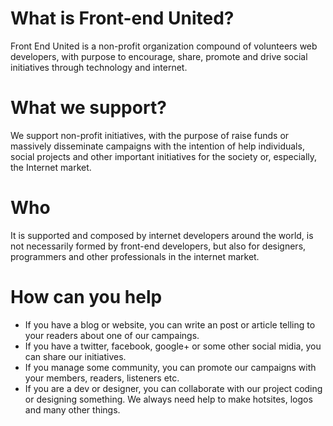 # What is Front-end United? 
Front End United is a non-profit organization compound of volunteers web developers, with purpose to encourage, share, promote and drive social initiatives through technology and internet.

# What we support?
We support non-profit initiatives, with the purpose of raise funds or massively disseminate campaigns with the intention of help individuals, social projects and other important initiatives for the society or, especially, the Internet market.

# Who
It is supported and composed by internet developers around the world, is not necessarily formed by front-end developers, but also for designers, programmers and other professionals in the internet market.

# How can you help
* If you have a blog or website, you can write an post or article telling to your readers about one of our campaings.
* If you have a twitter, facebook, google+ or some other social midia, you can share our initiatives. 
* If you manage some community, you can promote our campaigns with your members, readers, listeners etc. 
* If you are a dev or designer, you can collaborate with our project coding or designing something. We always need help to make hotsites, logos and many other things.
 
